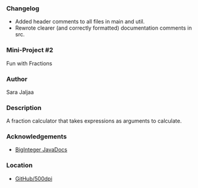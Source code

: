 ### Changelog
- Added header comments to all files in main and util.
- Rewrote clearer (and correctly formatted) documentation comments in src.

### Mini-Project #2
Fun with Fractions 

### Author
Sara Jaljaa

### Description
A fraction calculator that takes expressions as arguments to calculate.

### Acknowledgements 
- [BigInteger JavaDocs](https://docs.oracle.com/javase/8/docs/api/java/math/BigInteger.html)

### Location 
- [GitHub/500dpi](https://github.com/500dpi/fun-with-fractions)
